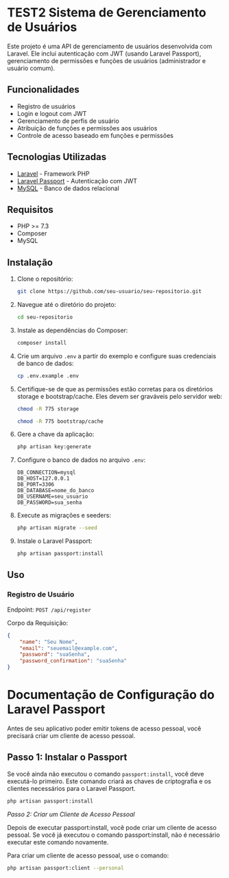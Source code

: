 # TEST2 Sistema de Gerenciamento de Usuários

Este projeto é uma API de gerenciamento de usuários desenvolvida com Laravel. Ele inclui autenticação com JWT (usando Laravel Passport), gerenciamento de permissões e funções de usuários (administrador e usuário comum).

## Funcionalidades

- Registro de usuários
- Login e logout com JWT
- Gerenciamento de perfis de usuário
- Atribuição de funções e permissões aos usuários
- Controle de acesso baseado em funções e permissões

## Tecnologias Utilizadas

- [Laravel](https://laravel.com/) - Framework PHP
- [Laravel Passport](https://laravel.com/docs/8.x/passport) - Autenticação com JWT
- [MySQL](https://www.mysql.com/) - Banco de dados relacional

## Requisitos

- PHP >= 7.3
- Composer
- MySQL

## Instalação

1. Clone o repositório:
    ```sh
    git clone https://github.com/seu-usuario/seu-repositorio.git
    ```

2. Navegue até o diretório do projeto:
    ```sh
    cd seu-repositorio
    ```

3. Instale as dependências do Composer:
    ```sh
    composer install
    ```

4. Crie um arquivo `.env` a partir do exemplo e configure suas credenciais de banco de dados:
    ```sh
    cp .env.example .env
    ```

5. Certifique-se de que as permissões estão corretas para os diretórios storage e bootstrap/cache. Eles devem ser graváveis pelo servidor web:
    ```sh
   chmod -R 775 storage
    
   chmod -R 775 bootstrap/cache
    ```
6. Gere a chave da aplicação:
    ```sh
    php artisan key:generate
    ```

7. Configure o banco de dados no arquivo `.env`:
    ```plaintext
    DB_CONNECTION=mysql
    DB_HOST=127.0.0.1
    DB_PORT=3306
    DB_DATABASE=nome_do_banco
    DB_USERNAME=seu_usuario
    DB_PASSWORD=sua_senha
    ```

8. Execute as migrações e seeders:
    ```sh
    php artisan migrate --seed
    ```

9. Instale o Laravel Passport:
    ```sh
    php artisan passport:install
    ```

## Uso

### Registro de Usuário

Endpoint: `POST /api/register`

Corpo da Requisição:
```json
{
    "name": "Seu Nome",
    "email": "seuemail@example.com",
    "password": "suaSenha",
    "password_confirmation": "suaSenha"
}
```

# Documentação de Configuração do Laravel Passport

Antes de seu aplicativo poder emitir tokens de acesso pessoal, você precisará criar um cliente de acesso pessoal. 

## Passo 1: Instalar o Passport

Se você ainda não executou o comando `passport:install`, você deve executá-lo primeiro. Este comando criará as chaves de criptografia e os clientes necessários para o Laravel Passport.

```bash
php artisan passport:install
```

*Passo 2: Criar um Cliente de Acesso Pessoal*

Depois de executar passport:install, você pode criar um cliente de acesso pessoal. Se você já executou o comando passport:install, não é necessário executar este comando novamente.

Para criar um cliente de acesso pessoal, use o comando:
```bash
php artisan passport:client --personal
```

